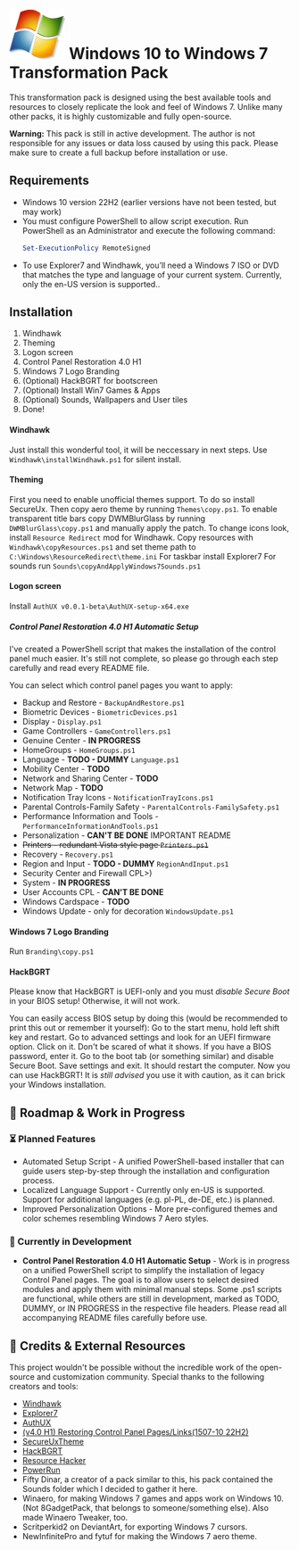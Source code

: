 # ![Windows 7 Logo](Windows.png) Windows 10 to Windows 7 Transformation Pack 

This transformation pack is designed using the best available tools and resources to closely replicate the look and feel of Windows 7. Unlike many other packs, it is highly customizable and fully open-source.

**Warning:** This pack is still in active development.
The author is not responsible for any issues or data loss caused by using this pack. Please make sure to create a full backup before installation or use.

## Requirements
- Windows 10 version 22H2 (earlier versions have not been tested, but may work)
- You must configure PowerShell to allow script execution. Run PowerShell as an Administrator and execute the following command:
    ```powershell
    Set-ExecutionPolicy RemoteSigned
    ```
- To use Explorer7 and Windhawk, you’ll need a Windows 7 ISO or DVD that matches the type and language of your current system. Currently, only the en-US version is supported..

## Installation
1. Windhawk
2. Theming
3. Logon screen
4. Control Panel Restoration 4.0 H1
5. Windows 7 Logo Branding
6.  (Optional) HackBGRT for bootscreen
7. (Optional) Install Win7 Games & Apps
8. (Optional) Sounds, Wallpapers and User tiles
9. Done!

#### Windhawk
Just install this wonderful tool, it will be neccessary in next steps. Use `Windhawk\installWindhawk.ps1` for silent install.

#### Theming
First you need to enable unofficial themes support. To do so install SecureUx. 
Then copy aero theme by running `Themes\copy.ps1`.
To enable transparent title bars copy DWMBlurGlass by running `DWMBlurGlass\copy.ps1` and manually apply the patch.
To change icons look, install `Resource Redirect` mod for Windhawk. Copy resources with `Windhawk\copyResources.ps1` and set theme path to `C:\Windows\ResourceRedirect\theme.ini`
For taskbar install Explorer7
For sounds run `Sounds\copyAndApplyWindows7Sounds.ps1`

#### Logon screen
Install `AuthUX v0.0.1-beta\AuthUX-setup-x64.exe`

##### Control Panel Restoration 4.0 H1 Automatic Setup
I've created a PowerShell script that makes the installation of the control panel much easier. It's still not complete, so please go through each step carefully and read every README file.

You can select which control panel pages you want to apply: 
- Backup and Restore - `BackupAndRestore.ps1`
- Biometric Devices - `BiometricDevices.ps1`
- Display - `Display.ps1`
- Game Controllers - `GameControllers.ps1`
- Genuine Center - **IN PROGRESS**
- HomeGroups - `HomeGroups.ps1`
- Language - **TODO - DUMMY** `Language.ps1`
- Mobility Center - **TODO**
- Network and Sharing Center - **TODO**
- Network Map  - **TODO**
- Notification Tray Icons  - `NotificationTrayIcons.ps1`
- Parental Controls-Family Safety - `ParentalControls-FamilySafety.ps1`
- Performance Information and Tools - `PerformanceInformationAndTools.ps1`
- Personalization - **CAN'T BE DONE** IMPORTANT README
- ~~Printers - redundant Vista style page `Printers.ps1`~~
- Recovery - `Recovery.ps1`
- Region and Input - **TODO - DUMMY** `RegionAndInput.ps1`
- Security Center and Firewall CPL>) 
- System - **IN PROGRESS**
- User Accounts CPL - **CAN'T BE DONE** 
- Windows Cardspace - **TODO**
- Windows Update - only for decoration `WindowsUpdate.ps1`

#### Windows 7 Logo Branding
Run `Branding\copy.ps1`


#### HackBGRT

Please know that HackBGRT is UEFI-only and you must *disable Secure Boot* in your BIOS setup! Otherwise, it will not work.

You can easily access BIOS setup by doing this (would be recommended to print this out or remember it yourself):
Go to the start menu, hold left shift key and restart. Go to advanced settings and look for an UEFI firmware option. Click on it.
Don't be scared of what it shows. If you have a BIOS password, enter it. Go to the boot tab (or something similar) and disable Secure Boot. Save settings and exit.
It should restart the computer. Now you can use HackBGRT! It is *still advised* you use it with caution, as it can brick your Windows installation.

## 🎯 Roadmap & Work in Progress
### ⏳ Planned Features
- Automated Setup Script - A unified PowerShell-based installer that can guide users step-by-step through the installation and configuration process.
- Localized Language Support - Currently only en-US is supported. Support for additional languages (e.g. pl-PL, de-DE, etc.) is planned.
- Improved Personalization Options - More pre-configured themes and color schemes resembling Windows 7 Aero styles.

### 🔧 Currently in Development
- **Control Panel Restoration 4.0 H1 Automatic Setup** - Work is in progress on a unified PowerShell script to simplify the installation of legacy Control Panel pages. The goal is to allow users to select desired modules and apply them with minimal manual steps. Some .ps1 scripts are functional, while others are still in development, marked as TODO, DUMMY, or IN PROGRESS in the respective file headers. Please read all accompanying README files carefully before use.

## 🙏 Credits & External Resources
This project wouldn't be possible without the incredible work of the open-source and customization community. Special thanks to the following creators and tools:
- [Windhawk](https://github.com/ramensoftware/windhawk)
- [Explorer7](https://github.com/world-windows-federation/explorer7)
- [AuthUX](https://github.com/world-windows-federation/AuthUX)
- [(v4.0 H1) Restoring Control Panel Pages/Links(1507-10 22H2)](https://winclassic.net/thread/1779/restoring-control-panel-pages-links)
- [SecureUxTheme](https://github.com/namazso/SecureUxTheme)
- [HackBGRT](https://github.com/Metabolix/HackBGRT)
- [Resource Hacker](https://www.angusj.com/resourcehacker/)
- [PowerRun](https://www.sordum.org/9416/powerrun-v1-7-run-with-highest-privileges/)
- Fifty Dinar, a creator of a pack similar to this, his pack contained the Sounds folder which I decided to gather it here.  
- Winaero, for making Windows 7 games and apps work on Windows 10. (Not 8GadgetPack, that belongs to someone/something else). Also made Winaero Tweaker, too.
- Scritperkid2 on DeviantArt, for exporting Windows 7 cursors.
- NewInfinitePro and fytuf for making the Windows 7 aero theme.